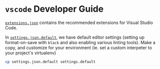 # `vscode` Developer Guide

[`extensions.json`](extensions.json) contains the recommended extensions for Visual Studio Code.

In [`settings.json.default`](settings.json.default), we have default editor settings (setting up format-on-save with `black` and also enabling various linting tools). Make a copy, and customize for your environment (ie. set a custom interpeter to your project's virtualenv)

```bash
cp settings.json.default settings.default
```
